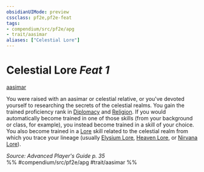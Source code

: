 ```yaml
---
obsidianUIMode: preview
cssclass: pf2e,pf2e-feat
tags:
- compendium/src/pf2e/apg
- trait/aasimar
aliases: ["Celestial Lore"]
---
```

# Celestial Lore  *Feat 1*  
[aasimar](/rules/traits/aasimar-apg.md)  


You were raised with an aasimar or celestial relative, or you've devoted yourself to researching the secrets of the celestial realms. You gain the trained proficiency rank in [Diplomacy](/compendium/skills.md#Diplomacy) and [Religion](/compendium/skills.md#Religion). If you would automatically become trained in one of those skills (from your background or class, for example), you instead become trained in a skill of your choice. You also become trained in a [Lore](/compendium/skills.md#Lore) skill related to the celestial realm from which you trace your lineage (usually [Elysium Lore](/compendium/skills.md#Lore), [Heaven Lore](/compendium/skills.md#Lore), or [Nirvana Lore](/compendium/skills.md#Lore)).

*Source: Advanced Player's Guide p. 35*  
%% #compendium/src/pf2e/apg #trait/aasimar %%